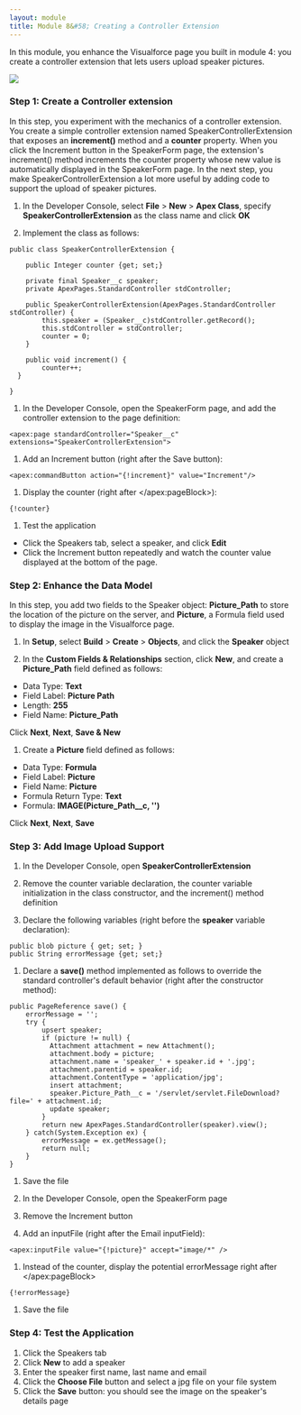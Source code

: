 ```yaml
---
layout: module
title: Module 8&#58; Creating a Controller Extension
---
```

In this module, you enhance the Visualforce page you built in module 4: you create a controller extension that lets users upload speaker pictures.

![](https://github.com/ccoenraets/salesforce-developer-workshop/raw/master/images/upload.jpg)

### Step 1: Create a Controller extension

In this step, you experiment with the mechanics of a controller extension. You create a simple controller extension named SpeakerControllerExtension that exposes an **increment()** method and a **counter** property. When you click the Increment button in the SpeakerForm page, the extension's increment() method increments the counter property whose new value is automatically displayed in the SpeakerForm page. In the next step, you make SpeakerControllerExtension a lot more useful by adding code to support the upload of speaker pictures.

1. In the Developer Console, select **File** > **New** > **Apex Class**, specify **SpeakerControllerExtension** as the class name and click **OK**

1. Implement the class as follows:

  ```
  public class SpeakerControllerExtension {

      public Integer counter {get; set;}

      private final Speaker__c speaker;
      private ApexPages.StandardController stdController;

      public SpeakerControllerExtension(ApexPages.StandardController stdController) {
          this.speaker = (Speaker__c)stdController.getRecord();
          this.stdController = stdController;
          counter = 0;
      }

      public void increment() {
          counter++;
  	}

  }
  ```

1. In the Developer Console, open the SpeakerForm page, and add the controller extension to the page definition:

  ```
  <apex:page standardController="Speaker__c" extensions="SpeakerControllerExtension">
  ```

1. Add an Increment button (right after the Save button):

  ```
  <apex:commandButton action="{!increment}" value="Increment"/>
  ```

1. Display the counter (right after &lt;/apex:pageBlock>):

  ```
  {!counter}
  ```

1. Test the application
  - Click the Speakers tab, select a speaker, and click **Edit**
  - Click the Increment button repeatedly and watch the counter value displayed at the bottom of the page.


### Step 2: Enhance the Data Model

In this step, you add two fields to the Speaker object: **Picture_Path** to store the location of the picture on the server, and **Picture**, a Formula field used to display the image in the Visualforce page.

1. In **Setup**, select **Build** > **Create** > **Objects**, and click the **Speaker** object

1. In the **Custom Fields & Relationships** section, click **New**, and create a **Picture_Path** field defined as follows:
  - Data Type: **Text**
  - Field Label: **Picture Path**
  - Length: **255**
  - Field Name: **Picture_Path**

  Click **Next**, **Next**, **Save & New**

1. Create a **Picture** field defined as follows:
  - Data Type: **Formula**
  - Field Label: **Picture**
  - Field Name: **Picture**
  - Formula Return Type: **Text**
  - Formula: **IMAGE(Picture_Path__c, '')**

  Click **Next**, **Next**, **Save**


### Step 3: Add Image Upload Support

1. In the Developer Console, open **SpeakerControllerExtension**

1. Remove the counter variable declaration, the counter variable initialization in the class constructor, and the increment() method definition

1. Declare the following variables (right before the **speaker** variable declaration):

  ```
  public blob picture { get; set; }
  public String errorMessage {get; set;}
  ```

1. Declare a **save()** method implemented as follows to override the standard controller's default behavior (right after the constructor method):

  ```
  public PageReference save() {
      errorMessage = '';
      try {
          upsert speaker;
          if (picture != null) {
          	Attachment attachment = new Attachment();
          	attachment.body = picture;
          	attachment.name = 'speaker_' + speaker.id + '.jpg';
          	attachment.parentid = speaker.id;
          	attachment.ContentType = 'application/jpg';
          	insert attachment;
          	speaker.Picture_Path__c = '/servlet/servlet.FileDownload?file=' + attachment.id;
          	update speaker;
          }
          return new ApexPages.StandardController(speaker).view();
      } catch(System.Exception ex) {
          errorMessage = ex.getMessage();
          return null;
      }
  }
  ```

1. Save the file

1. In the Developer Console, open the SpeakerForm page

1. Remove the Increment button

1. Add an inputFile (right after the Email inputField):

  ```
  <apex:inputFile value="{!picture}" accept="image/*" />
  ```

1. Instead of the counter, display the potential errorMessage right after &lt;/apex:pageBlock>

  ```
  {!errorMessage}
  ```

1. Save the file

### Step 4: Test the Application

1. Click the Speakers tab
1. Click **New** to add a speaker
1. Enter the speaker first name, last name and email
1. Click the **Choose File** button and select a jpg file on your file system
1. Click the **Save** button: you should see the image on the speaker's details page
